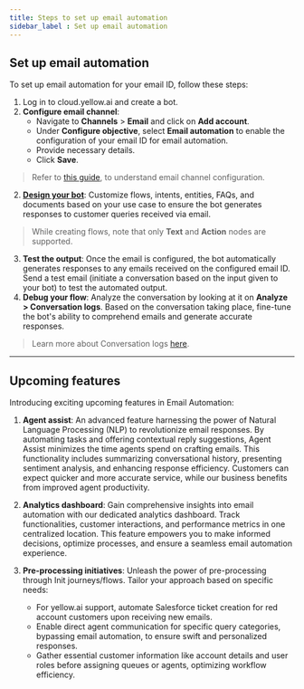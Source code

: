 ```yaml
---
title: Steps to set up email automation
sidebar_label : Set up email automation 
---
```


## Set up email automation 


To set up email automation for your email ID, follow these steps:

1. Log in to cloud.yellow.ai and create a bot.
2. **Configure email channel**: 
    - Navigate to **Channels** > **Email** and click on **Add account**. 
    - Under **Configure objective**, select **Email automation** to enable the configuration of your email ID for email automation. 
    - Provide necessary details. 
    - Click **Save**. 

> Refer to [this guide](https://docs.yellow.ai/docs/platform_concepts/channelConfiguration/email-outbound), to understand email channel configuration.

2. [**Design your bot**](https://docs.yellow.ai/docs/platform_concepts/Getting%20Started/createfirstbot): Customize flows, intents, entities, FAQs, and documents based on your use case to ensure the bot generates responses to customer queries received via email. 

> While creating flows, note that only **Text** and **Action** nodes are supported. 

3. **Test the output**: Once the email is configured, the bot automatically generates responses to any emails received on the configured email ID. Send a test email (initiate a conversation based on the input given to your bot) to test the automated output.
4. **Debug your flow**: Analyze the conversation by looking at it on **Analyze > Conversation logs**. Based on the conversation taking place, fine-tune the bot's ability to comprehend emails and generate accurate responses.

> Learn more about Conversation logs [here](https://docs.yellow.ai/docs/platform_concepts/analyze/chat-logs). 

----


## Upcoming features

Introducing exciting upcoming features in Email Automation:

1. **Agent assist**: An advanced feature harnessing the power of Natural Language Processing (NLP) to revolutionize email responses. By automating tasks and offering contextual reply suggestions, Agent Assist minimizes the time agents spend on crafting emails. This functionality includes summarizing conversational history, presenting sentiment analysis, and enhancing response efficiency. Customers can expect quicker and more accurate service, while our business benefits from improved agent productivity. 

2. **Analytics dashboard**: Gain comprehensive insights into email automation with our dedicated analytics dashboard. Track functionalities, customer interactions, and performance metrics in one centralized location. This feature empowers you to make informed decisions, optimize processes, and ensure a seamless email automation experience.

3. **Pre-processing initiatives**: Unleash the power of pre-processing through Init journeys/flows. Tailor your approach based on specific needs:
    - For yellow.ai support, automate Salesforce ticket creation for red account customers upon receiving new emails.
    - Enable direct agent communication for specific query categories, bypassing email automation, to ensure swift and personalized responses.
    - Gather essential customer information like account details and user roles before assigning queues or agents, optimizing workflow efficiency.